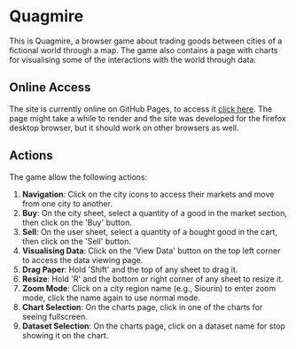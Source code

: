 # Quagmire

This is Quagmire, a browser game about trading goods between cities of a fictional world through a map.
The game also contains a page with charts for visualising some of the interactions with the world through data.


## Online Access
The site is currently online on GitHub Pages, to access it [click here](https://yuri-crt.github.io/Quagmire-VV/).
The page might take a while to render and the site was developed for the firefox desktop browser, but it should work on other browsers as well.

## Actions
The game allow the following actions:

1. **Navigation**: Click on the city icons to access their markets and move from one city to another.
2. **Buy**: On the city sheet, select a quantity of a good in the market section, then click on the 'Buy' button.
3. **Sell**: On the user sheet, select a quantity of a bought good in the cart, then click on the 'Sell' button.
4. **Visualising Data**: Click on the 'View Data' button on the top left corner to access the data viewing page.
5. **Drag Paper**: Hold 'Shift' and the top of any sheet to drag it.
6. **Resize**: Hold 'R' and the bottom or right corner of any sheet to resize it.
7. **Zoom Mode**: Click on a city region name (e.g., Siourin) to enter zoom mode, click the name again to use normal mode.
8. **Chart Selection**: On the charts page, click in one of the charts for seeing fullscreen.
9. **Dataset Selection**: On the charts page, click on a dataset name for stop showing it on the chart.
